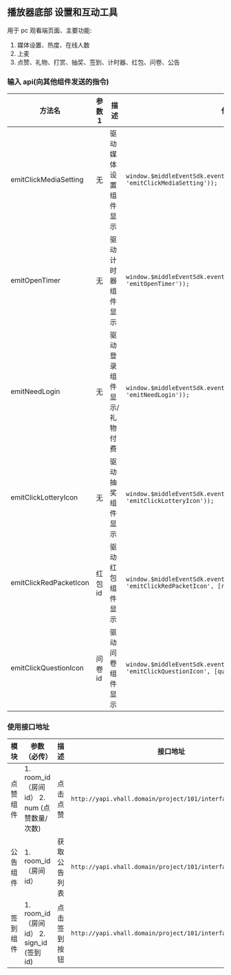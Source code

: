 ## 播放器底部 设置和互动工具

用于 pc 观看端页面、主要功能:

1. 媒体设置、热度、在线人数
2. 上麦
3. 点赞、礼物、打赏、抽奖、签到、计时器、红包、问卷、公告

### 输入 api(向其他组件发送的指令)

| 方法名                 | 参数 1  | 描述                      | 代码块                                                                                                       |
| ---------------------- | ------- | ------------------------- | ------------------------------------------------------------------------------------------------------------ |
| emitClickMediaSetting  | 无      | 驱动媒体设置组件显示      | `window.$middleEventSdk.event.send(boxEventOpitons(this.cuid, 'emitClickMediaSetting'));`                    |
| emitOpenTimer          | 无      | 驱动计时器组件显示        | `window.$middleEventSdk.event.send(boxEventOpitons(this.cuid, 'emitOpenTimer'));`                            |
| emitNeedLogin          | 无      | 驱动登录组件显示/礼物付费 | `window.$middleEventSdk.event.send(boxEventOpitons(this.cuid, 'emitNeedLogin'));`                            |
| emitClickLotteryIcon   | 无      | 驱动抽奖组件显示          | `window.$middleEventSdk.event.send(boxEventOpitons(this.cuid, 'emitClickLotteryIcon'));`                     |
| emitClickRedPacketIcon | 红包 id | 驱动红包组件显示          | `window.$middleEventSdk.event.send(boxEventOpitons(this.cuid, 'emitClickRedPacketIcon', [redPacketId]));`    |
| emitClickQuestionIcon  | 问卷 id | 驱动问卷组件显示          | `window.$middleEventSdk.event.send(boxEventOpitons(this.cuid, 'emitClickQuestionIcon', [questionnaireId]));` |

### 使用接口地址

| 模块     | 参数（必传）                                 | 描述         | 接口地址                                                    |
| -------- | -------------------------------------------- | ------------ | ----------------------------------------------------------- |
| 点赞组件 | 1. room_id（房间 id） 2. num (点赞数量/次数) | 点击点赞     | `http://yapi.vhall.domain/project/101/interface/api/26295;` |
| 公告组件 | 1. room_id（房间 id）                        | 获取公告列表 | `http://yapi.vhall.domain/project/101/interface/api/27585`  |
| 签到组件 | 1. room_id（房间 id） 2. sign_id (签到 id)   | 点击签到按钮 | `http://yapi.vhall.domain/project/101/interface/api/25881`  |
